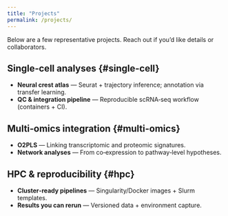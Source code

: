 ```yaml
---
title: "Projects"
permalink: /projects/
---
```


Below are a few representative projects. Reach out if you’d like details or collaborators.

## Single‑cell analyses {#single-cell}
- **Neural crest atlas** — Seurat + trajectory inference; annotation via transfer learning.
- **QC & integration pipeline** — Reproducible scRNA‑seq workflow (containers + CI).

## Multi‑omics integration {#multi-omics}
- **O2PLS** — Linking transcriptomic and proteomic signatures.
- **Network analyses** — From co‑expression to pathway‑level hypotheses.

## HPC & reproducibility {#hpc}
- **Cluster‑ready pipelines** — Singularity/Docker images + Slurm templates.
- **Results you can rerun** — Versioned data + environment capture.
